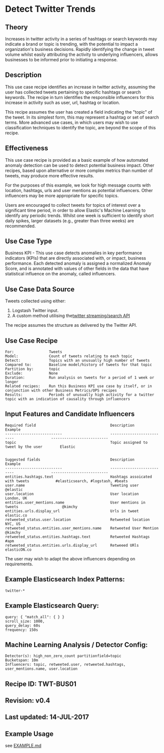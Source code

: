 # Detect Twitter Trends

## Theory

Increases in twitter activity in a series of hashtags or search keywords may indicate a brand or topic is trending, with the potential to impact a organization's business decisions. Rapidly identifying the change in tweet volume whilst easily attributing the activity to underlying influencers, allows businesses to be informed prior to initiating a response.

## Description

This use case recipe identifies an increase in twitter activity, assuming the user has collected tweets pertaining to specific hashtags or search keywords.  The recipe in turn identifies the responsible influencers for this increase in activity such as user, url, hashtag or location.

This recipe assumes the user has created a field indicating the "topic" of the tweet.  In its simplest form, this may represent a hashtag or set of search terms. More advanced use cases, in which users may wish to use classification techniques to identify the topic, are beyond the scope of this recipe.

## Effectiveness

This use case recipe is provided as a basic example of how automated anomaly detection can be used to detect potential business impact.  Other recipes, based upon alternative or more complex metrics than number of tweets, may produce more effective results.

For the purposes of this example, we look for high message counts with location, hashtags, urls and user mentions as potential influencers. Other influencers may be more appropriate for specific topics.

Users are encouraged to collect tweets for topics of interest over a significant time period, in order to allow Elastic's Machine Learning to identify any periodic trends. Whilst one week is sufficient to identify short daily spikes, larger datasets (e.g., greater than three weeks) are recommended.

## Use Case Type

Business KPI - This use case detects anomalies in key performance indicators (KPIs) that are directly associated with, or impact, business performance. Each detected anomaly is assigned a normalized Anomaly Score, and is annotated with values of other fields in the data that have statistical influence on the anomaly, called influencers.

## Use Case Data Source

Tweets collected using either:

1. Logstash Twitter input.
1. A custom method utilising the[twitter streaming/search API](https://dev.twitter.com/docs)

The recipe assumes the structure as delivered by the Twitter API.

## Use Case Recipe

    For:                Tweets
    Model:              Count of tweets relating to each topic
    Detect:             Topics with an unusually high number of tweets
    Compared to:        Baseline model/history of tweets for that topic
    Partition by:       topic
    Exclude:            None
    Duration:           Run analysis on tweets for a period of 1 week or longer
    Related recipes:    Run this Business KPI use case by itself, or in conjunction with other Business Metrics/OPS recipes
    Results:            Periods of unusually high activity for a twitter topic with an indication of causality through influencers

## Input Features and Candidate Influencers

    Required field                                  Description                                Example
    --------------------------                      --------------------------                 --------------------------
    topic                                           Topic assigned to tweet by the user        Elastic
     
     
    Suggested fields                                Description                                Example
    --------------------------                      --------------------------                 --------------------------
    entities.hashtags.text                          Hashtags assoicated with tweets            #elasticsearch, #logstash, #beats
    user.name                                       Tweeting user                              @elastic
    user.location                                   User location                              London, UK
    entities.user_mentions.name                     User mentions in tweets                    @kimchy
    entities.urls.display_url                       Urls in tweet                              elastic.co
    retweeted_status.user.location                  Retweeted location                         NYC, US
    retweeted_status.entities.user_mentions.name    Retweeted User Mention                     @kimchy
    retweeted_status.entities.hashtags.text         Retweeted Hashtags                         #apm
    retweeted_status.entities.urls.display_url      Retweeed URls                              elasticON.co      


The user may wish to adapt the above influencers depending on requirements.

## Example Elasticsearch Index Patterns:

    twitter-*
    
## Example Elasticsearch Query:

    query: { "match_all": { } }
    scroll_size: 1000,
    query_delay: 60s
    frequency: 150s

## Machine Learning Analysis / Detector Config:

    Detector(s): high_non_zero_count partitionfield=topic
    Bucketspan: 10m
    Influencers: topic, retweeted.user, retweeted.hashtags, user_mentions.name, user.location
    
## Recipe ID: TWT-BUS01

## Revision: v0.4

## Last updated: 14-JUL-2017

## Example Usage

see [EXAMPLE.md](https://github.com/elastic/examples/blob/master/Machine%20Learning/Business%20Metrics%20Recipes/twitter_trends/EXAMPLE.md)
